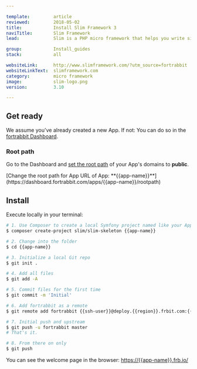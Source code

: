 ```yaml
---

template:         article
reviewed:         2018-05-02
title:            Install Slim Framework 3
naviTitle:        Slim Framework
lead:             Slim is a PHP micro framework that helps you write simple web applications and APIs quickly. Learn how to install and tune Slim 3 on fortrabbit.

group:            Install_guides
stack:            all

websiteLink:      http://www.slimframework.com/?utm_source=fortrabbit
websiteLinkText:  slimframework.com
category:         micro framework
image:            slim-logo.png
version:          3.10

---
```


## Get ready

We assume you've already created a new App. If not: You can do so in the [fortrabbit Dashboard](/dashboard).

### Root path

Go to the Dashboard and [set the root path](/app#toc-root-path) of your App's domains to **public**.

<div markdown="1" data-user="known">
[Change the root path for App URL of App: **{{app-name}}**](https://dashboard.fortrabbit.com/apps/{{app-name}}/rootpath)
</div>

## Install

Execute locally in your terminal:

```bash
# 1. Use Composer to create a local Symfony project named like your App
$ composer create-project slim/slim-skeleton {{app-name}}

# 2. Change into the folder
$ cd {{app-name}}

# 3. Initialize a local Git repo
$ git init .

# 4. Add all files
$ git add -A

# 5. Commit files for the first time
$ git commit -m 'Initial'

# 6. Add fortrabbit as a remote
$ git remote add fortrabbit {{ssh-user}}@deploy.{{region}}.frbit.com:{{app-name}}.git

# 7. Initial push and upstream
$ git push -u fortrabbit master
# That's it.

# 8. From there on only
$ git push
```

You can see the welcome page in the browser:
[https://{{app-name}}.frb.io/](https://{{app-name}}.frb.io/)
